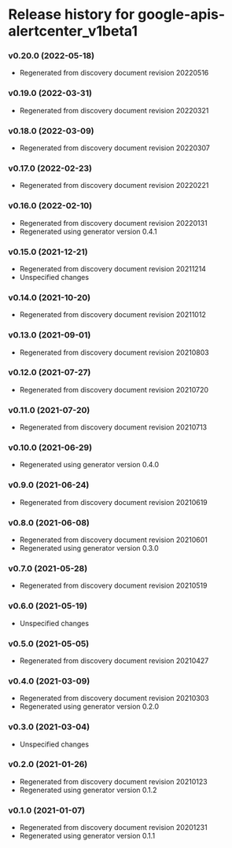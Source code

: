 # Release history for google-apis-alertcenter_v1beta1

### v0.20.0 (2022-05-18)

* Regenerated from discovery document revision 20220516

### v0.19.0 (2022-03-31)

* Regenerated from discovery document revision 20220321

### v0.18.0 (2022-03-09)

* Regenerated from discovery document revision 20220307

### v0.17.0 (2022-02-23)

* Regenerated from discovery document revision 20220221

### v0.16.0 (2022-02-10)

* Regenerated from discovery document revision 20220131
* Regenerated using generator version 0.4.1

### v0.15.0 (2021-12-21)

* Regenerated from discovery document revision 20211214
* Unspecified changes

### v0.14.0 (2021-10-20)

* Regenerated from discovery document revision 20211012

### v0.13.0 (2021-09-01)

* Regenerated from discovery document revision 20210803

### v0.12.0 (2021-07-27)

* Regenerated from discovery document revision 20210720

### v0.11.0 (2021-07-20)

* Regenerated from discovery document revision 20210713

### v0.10.0 (2021-06-29)

* Regenerated using generator version 0.4.0

### v0.9.0 (2021-06-24)

* Regenerated from discovery document revision 20210619

### v0.8.0 (2021-06-08)

* Regenerated from discovery document revision 20210601
* Regenerated using generator version 0.3.0

### v0.7.0 (2021-05-28)

* Regenerated from discovery document revision 20210519

### v0.6.0 (2021-05-19)

* Unspecified changes

### v0.5.0 (2021-05-05)

* Regenerated from discovery document revision 20210427

### v0.4.0 (2021-03-09)

* Regenerated from discovery document revision 20210303
* Regenerated using generator version 0.2.0

### v0.3.0 (2021-03-04)

* Unspecified changes

### v0.2.0 (2021-01-26)

* Regenerated from discovery document revision 20210123
* Regenerated using generator version 0.1.2

### v0.1.0 (2021-01-07)

* Regenerated from discovery document revision 20201231
* Regenerated using generator version 0.1.1


